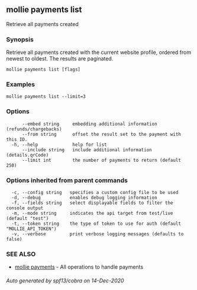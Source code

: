 ## mollie payments list

Retrieve all payments created

### Synopsis

Retrieve all payments created with the current website profile, 
ordered from newest to oldest. The results are paginated.

```
mollie payments list [flags]
```

### Examples

```
mollie payments list --limit=3
```

### Options

```
      --embed string     embedding additional information (refunds/chargebacks)
      --from string      offset the result set to the payment with this ID.
  -h, --help             help for list
      --include string   include additional information (details.qrCode)
      --limit int        the number of payments to return (default 250)
```

### Options inherited from parent commands

```
  -c, --config string   specifies a custom config file to be used
  -d, --debug           enables debug logging information
  -f, --fields string   select displayable fields to filter the console output
  -m, --mode string     indicates the api target from test/live (default "test")
  -t, --token string    the type of token to use for auth (default "MOLLIE_API_TOKEN")
  -v, --verbose         print verbose logging messages (defaults to false)
```

### SEE ALSO

* [mollie payments](mollie_payments.md)	 - All operations to handle payments

###### Auto generated by spf13/cobra on 14-Dec-2020
